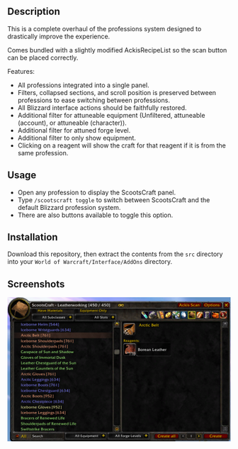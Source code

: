 ## Description ##

This is a complete overhaul of the professions system designed to drastically improve the experience.

Comes bundled with a slightly modified AckisRecipeList so the scan button can be placed correctly.

Features:
* All professions integrated into a single panel.
* Filters, collapsed sections, and scroll position is preserved between professions to ease switching between professions.
* All Blizzard interface actions should be faithfully restored.
* Additional filter for attuneable equipment (Unfiltered, attuneable (account), or attuneable (character)).
* Additional filter for attuned forge level.
* Additional filter to only show equipment.
* Clicking on a reagent will show the craft for that reagent if it is from the same profession.

## Usage ##

* Open any profession to display the ScootsCraft panel.
* Type `/scootscraft toggle` to switch between ScootsCraft and the default Blizzard profession system.
* There are also buttons available to toggle this option.

## Installation ##

Download this repository, then extract the contents from the `src` directory into your `World of Warcraft/Interface/AddOns` directory.

## Screenshots ##

![Screenshot of the interface](./img/ui-2.png)